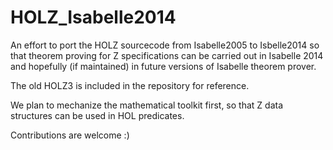 # HOLZ_Isabelle2014
An effort to port the HOLZ sourcecode from Isabelle2005 to Isbelle2014 so that theorem proving for Z specifications can be carried out in Isabelle 2014 and hopefully (if maintained) in future versions of Isabelle theorem prover.

The old HOLZ3 is included in the repository for reference.

We plan to mechanize the mathematical toolkit first, so that Z data structures can be used in HOL predicates.

Contributions are welcome :)
